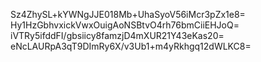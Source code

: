 Sz4ZhySL+kYWNgJJE018Mb+UhaSyoV56iMcr3pZx1e8=
Hy1HzGbhvxickVwxOuigAoNSBtvO4rh76bmCiiEHJoQ=
iVTRy5ifddFI/gbsiicy8famzjD4mXUR21Y43eKas20=
eNcLAURpA3qT9DImRy6X/v3Ub1+m4yRkhgq12dWLKC8=
